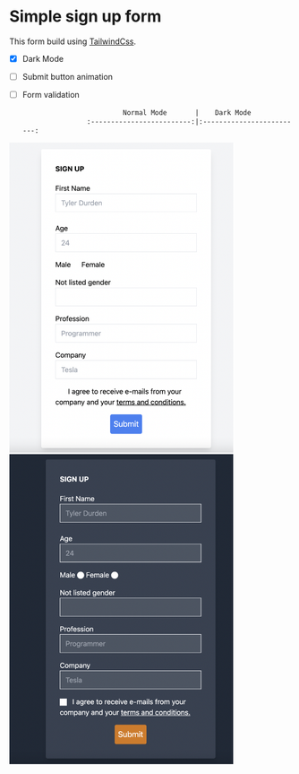 # Simple sign up form 

This form build using [TailwindCss](https://tailwindcss.com/docs).

- [x] Dark Mode
- [ ] Submit button animation
- [ ] Form validation


                               Normal Mode       |    Dark Mode
                      :-------------------------:|:-------------------------:
<p float="left">
  <img src="screenshots/normal-mode.png" width="400" />
  <img src="screenshots/dark-mode.png" width="400" /> 
</p>
